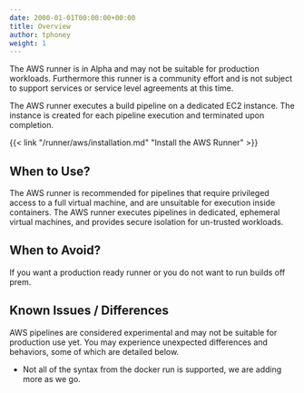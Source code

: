 ```yaml
---
date: 2000-01-01T00:00:00+00:00
title: Overview
author: tphoney
weight: 1
---
```


<div class="alert">
The AWS runner is in Alpha and may not be suitable for production workloads. Furthermore this runner is a community effort and is not subject to support services or service level agreements at this time.
</div>

The AWS runner executes a build pipeline on a dedicated EC2 instance. The instance is created for each pipeline execution and terminated upon completion.

{{< link "/runner/aws/installation.md" "Install the AWS Runner" >}}

## When to Use?

The AWS runner is recommended for pipelines that require privileged access to a full virtual machine, and are unsuitable for execution inside containers. The AWS runner executes pipelines in dedicated, ephemeral virtual machines, and provides secure isolation for un-trusted workloads.

## When to Avoid?

If you want a production ready runner or you do not want to run builds off prem.

## Known Issues / Differences

AWS pipelines are considered experimental and may not be suitable for production use yet. You may experience unexpected differences and behaviors, some of which are detailed below.

* Not all of the syntax from the docker run is supported, we are adding more as we go.
